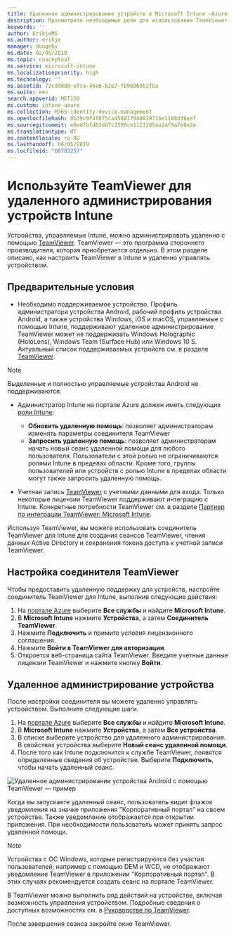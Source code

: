 ```yaml
---
title: Удаленное администрирование устройств в Microsoft Intune —Azure | Документы Майкрософт
description: Просмотрите необходимые роли для использования TeamViewer, рекомендации по установке соединителя TeamViewer и пошаговые инструкции для удаленного администрирования устройств с помощью Microsoft Intune на портале Azure
keywords: ''
author: ErikjeMS
ms.author: erikje
manager: dougeby
ms.date: 02/05/2019
ms.topic: conceptual
ms.service: microsoft-intune
ms.localizationpriority: high
ms.technology: ''
ms.assetid: 72cdd888-efca-46e6-b2e7-fb9696bb2fba
ms.suite: ems
search.appverid: MET150
ms.custom: intune-azure
ms.collection: M365-identity-device-management
ms.openlocfilehash: 8b39c9f4f875ca458817940819716e1188d36eef
ms.sourcegitcommit: e6edfbfd63dd7c2500ce1123205aa2af9a7e8e2e
ms.translationtype: HT
ms.contentlocale: ru-RU
ms.lasthandoff: 08/05/2019
ms.locfileid: "68783257"
---
```

# <a name="use-teamviewer-to-remotely-administer-intune-devices"></a>Используйте TeamViewer для удаленного администрирования устройств Intune

Устройства, управляемые Intune, можно администрировать удаленно с помощью [TeamViewer](https://www.teamviewer.com). TeamViewer — это программа стороннего производителя, которая приобретается отдельно. В этом разделе описано, как настроить TeamViewer в Intune и удаленно управлять устройством. 

## <a name="prerequisites"></a>Предварительные условия

- Необходимо поддерживаемое устройство. Профиль администратора устройства Android, рабочий профиль устройства Android, а также устройства Windows, iOS и macOS, управляемые с помощью Intune, поддерживают удаленное администрирование. TeamViewer может не поддерживать Windows Holographic (HoloLens), Windows Team (Surface Hub) или Windows 10 S. Актуальный список поддерживаемых устройств см. в разделе [TeamViewer](https://www.teamviewer.com).

> [!NOTE]
> Выделенные и полностью управляемые устройства Android не поддерживаются.

- Администратор Intune на портале Azure должен иметь следующие [роли Intune](role-based-access-control.md):  

  - **Обновить удаленную помощь**: позволяет администраторам изменять параметры соединителя TeamViewer
  - **Запросить удаленную помощь**: позволяет администраторам начать новый сеанс удаленной помощи для любого пользователя. Пользователи с этой ролью не ограничиваются ролями Intune в пределах области. Кроме того, группы пользователей или устройств с ролью Intune в пределах области могут также запросить удаленную помощь. 

- Учетная запись [TeamViewer](https://www.teamviewer.com) с учетными данными для входа. Только некоторые лицензии TeamViewer поддерживают интеграцию с Intune. Конкретные потребности TeamViewer см. в разделе [Партнер по интеграции TeamViewer: Microsoft Intune](https://www.teamviewer.com/integrations/microsoft-intune/).

Используя TeamViewer, вы можете использовать соединитель TeamViewer для Intune для создания сеансов TeamViewer, чтения данных Active Directory и сохранения токена доступа к учетной записи TeamViewer.

## <a name="configure-the-teamviewer-connector"></a>Настройка соединителя TeamViewer

Чтобы предоставить удаленную поддержку для устройств, настройте соединитель TeamViewer для Intune, выполнив следующие действия:

1. На [портале Azure](https://portal.azure.com) выберите **Все службы** и найдите **Microsoft Intune**.
2. В **Microsoft Intune** нажмите **Устройства**, а затем **Соединитель TeamViewer**.
3. Нажмите **Подключить** и примите условия лицензионного соглашения.
4. Нажмите **Войти в TeamViewer для авторизации**.
5. Откроется веб-страница сайта TeamViewer. Введите учетные данные лицензии TeamViewer и нажмите кнопку **Войти**.

## <a name="remotely-administer-a-device"></a>Удаленное администрирование устройства

После настройки соединителя вы можете удаленно управлять устройством. Выполните следующие шаги. 

1. На [портале Azure](https://portal.azure.com) выберите **Все службы** и найдите **Microsoft Intune**.
2. В **Microsoft Intune** нажмите **Устройства**, а затем **Все устройства**.
3. В списке выберите устройство для удаленного администрирования. В свойствах устройства выберите **Новый сеанс удаленной помощи**.
4. После того как Intune подключится к службе TeamViewer, появятся определенные сведения об устройстве. Выберите **Подключить**, чтобы начать удаленный сеанс.

![Удаленное администрирование устройства Android с помощью TeamViewer — пример](./media/android-teamviewer.png)

Когда вы запускаете удаленный сеанс, пользователь видит флажок уведомления на значке приложения "Корпоративный портал" на своем устройстве. Также уведомление отображается при открытии приложения. При необходимости пользователь может принять запрос удаленной помощи.

> [!NOTE]
> Устройства с ОС Windows, которые регистрируются без участия пользователей, например с помощью DEM и WCD, не отображают уведомление TeamViewer в приложении "Корпоративный портал". В этих случаях рекомендуется создать сеанс на портале TeamViewer.

В TeamViewer можно выполнить ряд действий на устройстве, включая возможность управления устройством. Подробные сведения о доступных возможностях см. в [Руководстве по TeamViewer](https://www.teamviewer.com/support/documents/).

После завершения сеанса закройте окно TeamViewer.
